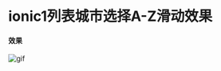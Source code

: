 # ionic1列表城市选择A-Z滑动效果
    

#### 效果


![gif](http://chuantu.biz/t6/128/1509937390x1039280720.gif "DEMO-GIF")
